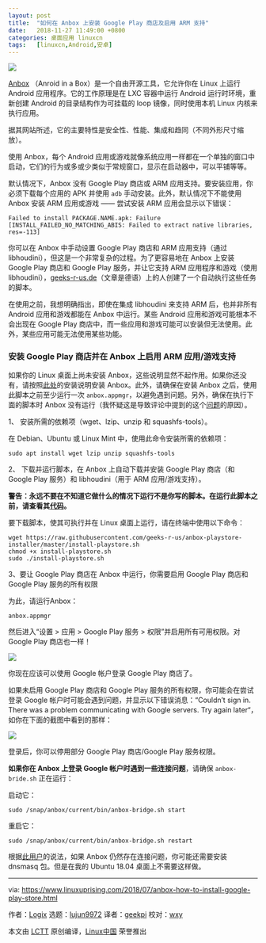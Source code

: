 ```yaml
---
layout: post
title:	"如何在 Anbox 上安装 Google Play 商店及启用 ARM 支持"
date:	2018-11-27 11:49:00 +0800 
categories:	桌面应用 linuxcn 
tags:	[linuxcn,Android,安卓]
---
```



![](/Asserts/Images//attachment/album/201811/27/115100j1mj9blltf1njvav.png)


[Anbox](https://anbox.io/) （Anroid in a Box）是一个自由开源工具，它允许你在 Linux 上运行 Android 应用程序。它的工作原理是在 LXC 容器中运行 Android 运行时环境，重新创建 Android 的目录结构作为可挂载的 loop 镜像，同时使用本机 Linux 内核来执行应用。


据其网站所述，它的主要特性是安全性、性能、集成和趋同（不同外形尺寸缩放）。


使用 Anbox，每个 Android 应用或游戏就像系统应用一样都在一个单独的窗口中启动，它们的行为或多或少类似于常规窗口，显示在启动器中，可以平铺等等。


默认情况下，Anbox 没有 Google Play 商店或 ARM 应用支持。要安装应用，你必须下载每个应用的 APK 并使用 `adb` 手动安装。此外，默认情况下不能使用 Anbox 安装 ARM 应用或游戏 —— 尝试安装 ARM 应用会显示以下错误：



```
Failed to install PACKAGE.NAME.apk: Failure [INSTALL_FAILED_NO_MATCHING_ABIS: Failed to extract native libraries, res=-113]

```

你可以在 Anbox 中手动设置 Google Play 商店和 ARM 应用支持（通过 libhoudini），但这是一个非常复杂的过程。为了更容易地在 Anbox 上安装 Google Play 商店和 Google Play 服务，并让它支持 ARM 应用程序和游戏（使用 libhoudini），[geeks-r-us.de](https://geeks-r-us.de/2017/08/26/android-apps-auf-dem-linux-desktop/)（文章是德语）上的人创建了一个自动执行这些任务的脚本。


在使用之前，我想明确指出，即使在集成 libhoudini 来支持 ARM 后，也并非所有 Android 应用和游戏都能在 Anbox 中运行。某些 Android 应用和游戏可能根本不会出现在 Google Play 商店中，而一些应用和游戏可能可以安装但无法使用。此外，某些应用可能无法使用某些功能。


### 安装 Google Play 商店并在 Anbox 上启用 ARM 应用/游戏支持


如果你的 Linux 桌面上尚未安装 Anbox，这些说明显然不起作用。如果你还没有，请按照[此处](https://github.com/anbox/anbox/blob/master/docs/install.md)的安装说明安装 Anbox。此外，请确保在安装 Anbox 之后，使用此脚本之前至少运行一次 `anbox.appmgr`，以避免遇到问题。另外，确保在执行下面的脚本时 Anbox 没有运行（我怀疑这是导致评论中提到的这个[问题](https://www.linuxuprising.com/2018/07/anbox-how-to-install-google-play-store.html?showComment=1533506821283#c4415289781078860898)的原因）。


1、 安装所需的依赖项（wget、lzip、unzip 和 squashfs-tools）。


在 Debian、Ubuntu 或 Linux Mint 中，使用此命令安装所需的依赖项：



```
sudo apt install wget lzip unzip squashfs-tools
```

2、 下载并运行脚本，在 Anbox 上自动下载并安装 Google Play 商店（和 Google Play 服务）和 libhoudini（用于 ARM 应用/游戏支持）。


**警告：永远不要在不知道它做什么的情况下运行不是你写的脚本。在运行此脚本之前，请查看其[代码](https://github.com/geeks-r-us/anbox-playstore-installer/blob/master/install-playstore.sh)。**


要下载脚本，使其可执行并在 Linux 桌面上运行，请在终端中使用以下命令：



```
wget https://raw.githubusercontent.com/geeks-r-us/anbox-playstore-installer/master/install-playstore.sh
chmod +x install-playstore.sh
sudo ./install-playstore.sh
```

3、要让 Google Play 商店在 Anbox 中运行，你需要启用 Google Play 商店和 Google Play 服务的所有权限


为此，请运行Anbox：



```
anbox.appmgr
```

然后进入“设置 > 应用 > Google Play 服务 > 权限”并启用所有可用权限。对 Google Play 商店也一样！


![](/Asserts/Images//attachment/album/201811/27/115119t8cbag1bd4abtzd4.png)


你现在应该可以使用 Google 帐户登录 Google Play 商店了。


如果未启用 Google Play 商店和 Google Play 服务的所有权限，你可能会在尝试登录 Google 帐户时可能会遇到问题，并显示以下错误消息：“Couldn’t sign in. There was a problem communicating with Google servers. Try again later“，如你在下面的截图中看到的那样：


![](/Asserts/Images//attachment/album/201811/27/115128vbbwmue4uz2yv230.png)


登录后，你可以停用部分 Google Play 商店/Google Play 服务权限。


**如果你在 Anbox 上登录 Google 帐户时遇到一些连接问题**，请确保 `anbox-bride.sh` 正在运行：


启动它：



```
sudo /snap/anbox/current/bin/anbox-bridge.sh start
```

重启它：



```
sudo /snap/anbox/current/bin/anbox-bridge.sh restart
```

根据[此用户](https://github.com/anbox/anbox/issues/118#issuecomment-295270113)的说法，如果 Anbox 仍然存在连接问题，你可能还需要安装 dnsmasq 包。但是在我的 Ubuntu 18.04 桌面上不需要这样做。




---


via: <https://www.linuxuprising.com/2018/07/anbox-how-to-install-google-play-store.html>


作者：[Logix](https://plus.google.com/118280394805678839070) 选题：[lujun9972](https://github.com/lujun9972) 译者：[geekpi](https://github.com/geekpi) 校对：[wxy](https://github.com/wxy)


本文由 [LCTT](https://github.com/LCTT/TranslateProject) 原创编译，[Linux中国](https://linux.cn/) 荣誉推出
